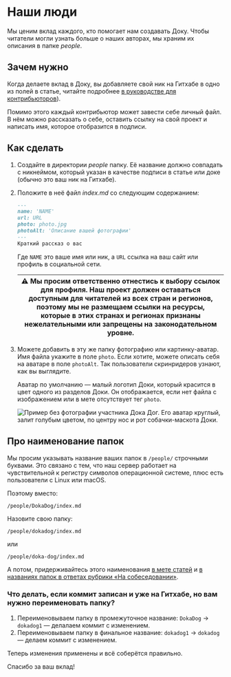 # Наши люди

Мы ценим вклад каждого, кто помогает нам создавать Доку. Чтобы читатели могли узнать больше о наших авторах, мы храним их описания в папке _people_.

## Зачем нужно

Когда делаете вклад в Доку, вы добавляете свой ник на Гитхабе в одно из полей в статье, читайте подробнее [в руководстве для контрибьюторов](../docs/contributing.md)).

Помимо этого каждый контрибьютор может завести себе личный файл. В нём можно рассказать о себе, оставить ссылку на свой проект и написать имя, которое отобразится в подписи.

## Как сделать

1. Создайте в директории _people_ папку. Её название должно совпадать с никнеймом, который указан в качестве подписи в статье или доке (обычно это ваш ник на Гитхабе).
1. Положите в неё файл _index.md_ со следующим содержанием:

    ```markdown
    ---
    name: 'NAME'
    url: URL
    photo: photo.jpg
    photoAlt: 'Описание вашей фотографии'
    ---
    Краткий рассказ о вас
    ```

    Где `NAME` это ваше имя или ник, а `URL` ссылка на ваш сайт или профиль в социальной сети.

    | ⚠️ Мы просим ответственно отнестись к выбору ссылок для профиля. Наш проект должен оставаться доступным для читателей из всех стран и регионов, поэтому мы не размещаем ссылки на ресурсы, которые в этих странах и регионах признаны нежелательными или запрещены на законодательном уровне.|
    | --- |

1. Можете добавить в эту же папку фотографию или картинку-аватар. Имя файла укажите в поле `photo`. Если хотите, можете описать себя на аватаре в поле `photoAlt`. Так пользователи скринридеров узнают, как вы выглядите.

    Аватар по умолчанию — малый логотип Доки, который красится в цвет одного из разделов Доки. Он отображается, если нет файла с изображением или в мете отсутствует тег `photo`.

    ![Пример без фотографии участника Дока Дог. Его аватар круглый, залит голубым цветом, по центру нос и рот собачки-маскота Доки.](images/people.png)

## Про наименование папок

Мы просим указывать название ваших папок в `/people/` строчными буквами. Это связано с тем, что наш сервер работает на чувствительной к регистру символов операционной системе, плюс есть пользователи с Linux или macOS.

Поэтому вместо:

```
/people/DokaDog/index.md
```

Назовите свою папку:

```
/people/dokadog/index.md
```

или

```
/people/doka-dog/index.md
```

А потом, придерживайтесь этого наименования [в мете статей](contributing.md#из-чего-состоит-статья) и [в названиях папок в ответах рубрики «На собеседовании»](contributing.md#из-чего-состоит-статья).

### Что делать, если коммит записан и уже на Гитхабе, но вам нужно переименовать папку?

1. Переименовываем папку в промежуточное название: `DokaDog` -> `dokadog1` — делалаем коммит с изменением.
1. Переименовываем папку в финальное название: `dokadog1` -> `dokadog` — делаем коммит с изменением.

Теперь изменения применены и всё соберётся правильно.

Спасибо за ваш вклад!
